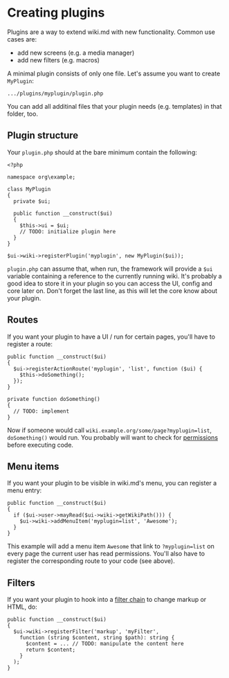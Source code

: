 # Creating plugins

Plugins are a way to extend wiki.md with new functionality. Common use cases are:

* add new screens (e.g. a media manager)
* add new filters (e.g. macros)

A minimal plugin consists of only one file. Let's assume you want to create `MyPlugin`:

```
.../plugins/myplugin/plugin.php
```

You can add all additinal files that your plugin needs (e.g. templates) in that folder, too.

## Plugin structure

Your `plugin.php` should at the bare minimum contain the following:

```
<?php

namespace org\example;

class MyPlugin
{
  private $ui;

  public function __construct($ui)
  {
    $this->ui = $ui;
    // TODO: initialize plugin here
  }
}

$ui->wiki->registerPlugin('myplugin', new MyPlugin($ui));
```

`plugin.php` can assume that, when run, the framework will provide a `$ui` variable containing a reference to the currently running wiki. It's probably a good idea to store it in your plugin so you can access the UI, config and core later on. Don't forget the last line, as this will let the core know about your plugin.

## Routes

If you want your plugin to have a UI / run for certain pages, you'll have to register a route:

```
public function __construct($ui)
{
  $ui->registerActionRoute('myplugin', 'list', function ($ui) {
    $this->doSomething();
  });
}

private function doSomething()
{
  // TODO: implement
}
```

Now if someone would call `wiki.example.org/some/page?myplugin=list`, `doSomething()` would run. You probably will want to check for [permissions](permissions.md) before executing code.

## Menu items

If you want your plugin to be visible in wiki.md's menu, you can register a menu entry:

```
public function __construct($ui)
{
  if ($ui->user->mayRead($ui->wiki->getWikiPath())) {
    $ui->wiki->addMenuItem('myplugin=list', 'Awesome');
  }
}
```

This example will add a menu item `Awesome` that link to `?myplugin=list` on every page the current user has read permissions. You'll also have to register the corresponding route to your code (see above).

## Filters

If you want your plugin to hook into a [filter chain](filters.md) to change markup or HTML, do:

```
public function __construct($ui)
{
  $ui->wiki->registerFilter('markup', 'myFilter',
    function (string $content, string $path): string {
      $content = ... // TODO: manipulate the content here
      return $content;
    }
  );
}
```
